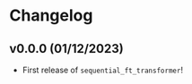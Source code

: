 # Changelog

<!--next-version-placeholder-->

## v0.0.0 (01/12/2023)

- First release of `sequential_ft_transformer`!
